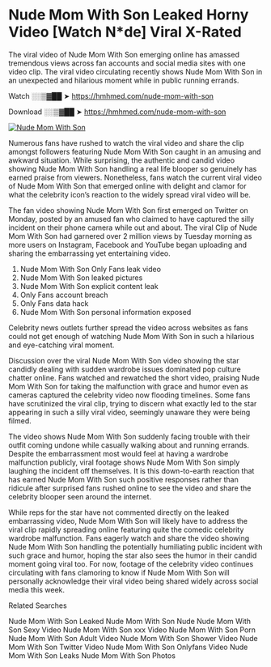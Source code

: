﻿# Nude Mom With Son Leaked Horny Video [Watch N*de] Viral X-Rated

The viral video of ﻿Nude Mom With Son emerging online has amassed tremendous views across fan accounts and social media sites with one video clip. The viral video circulating recently shows ﻿Nude Mom With Son in an unexpected and hilarious moment while in public running errands. 

Watch ░░▒▓██ ➤ https://hmhmed.com/nude-mom-with-son

Download ░░▒▓██ ➤ https://hmhmed.com/nude-mom-with-son

[![Nude Mom With Son](https://i.imgur.com/dJHk4Zq.gif)](https://hmhmed.com/nude-mom-with-son)

Numerous fans have rushed to watch the viral video and share the clip amongst followers featuring ﻿Nude Mom With Son caught in an amusing and awkward situation. While surprising, the authentic and candid video showing ﻿Nude Mom With Son handling a real life blooper so genuinely has earned praise from viewers. Nonetheless, fans watch the current viral video of ﻿Nude Mom With Son that emerged online with delight and clamor for what the celebrity icon’s reaction to the widely spread viral video will be.

The fan video showing ﻿Nude Mom With Son first emerged on Twitter on Monday, posted by an amused fan who claimed to have captured the silly incident on their phone camera while out and about. The viral Clip of ﻿Nude Mom With Son had garnered over 2 million views by Tuesday morning as more users on Instagram, Facebook and YouTube began uploading and sharing the embarrassing yet entertaining video. 

1. ﻿Nude Mom With Son Only Fans leak video
2. ﻿Nude Mom With Son leaked pictures
3. ﻿Nude Mom With Son explicit content leak
4. Only Fans account breach
5. Only Fans data hack
6. ﻿Nude Mom With Son personal information exposed

Celebrity news outlets further spread the video across websites as fans could not get enough of watching ﻿Nude Mom With Son in such a hilarious and eye-catching viral moment. 

Discussion over the viral ﻿Nude Mom With Son video showing the star candidly dealing with sudden wardrobe issues dominated pop culture chatter online. Fans watched and rewatched the short video, praising ﻿Nude Mom With Son for taking the malfunction with grace and humor even as cameras captured the celebrity video now flooding timelines. Some fans have scrutinized the viral clip, trying to discern what exactly led to the star appearing in such a silly viral video, seemingly unaware they were being filmed.

The video shows ﻿Nude Mom With Son suddenly facing trouble with their outfit coming undone while casually walking about and running errands. Despite the embarrassment most would feel at having a wardrobe malfunction publicly, viral footage shows ﻿Nude Mom With Son simply laughing the incident off themselves. It is this down-to-earth reaction that has earned ﻿Nude Mom With Son such positive responses rather than ridicule after surprised fans rushed online to see the video and share the celebrity blooper seen around the internet.  

While reps for the star have not commented directly on the leaked embarrassing video, ﻿Nude Mom With Son will likely have to address the viral clip rapidly spreading online featuring quite the comedic celebrity wardrobe malfunction. Fans eagerly watch and share the video showing ﻿Nude Mom With Son handling the potentially humiliating public incident with such grace and humor, hoping the star also sees the humor in their candid moment going viral too. For now, footage of the celebrity video continues circulating with fans clamoring to know if ﻿Nude Mom With Son will personally acknowledge their viral video being shared widely across social media this week.

Related Searches

﻿Nude Mom With Son Leaked
﻿Nude Mom With Son Nude
﻿Nude Mom With Son Sexy Video
﻿Nude Mom With Son xxx Video
﻿Nude Mom With Son Porn
﻿Nude Mom With Son Adult Video
﻿Nude Mom With Son Shower Video
﻿Nude Mom With Son Twitter Video
﻿Nude Mom With Son Onlyfans Video
﻿Nude Mom With Son Leaks
﻿Nude Mom With Son Photos